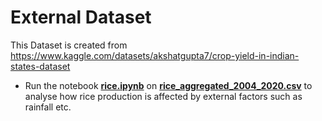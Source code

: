 # External Dataset

This Dataset is created from https://www.kaggle.com/datasets/akshatgupta7/crop-yield-in-indian-states-dataset

* Run the notebook **[rice.ipynb](rice.ipynb)** on **[rice_aggregated_2004_2020.csv](rice_aggregated_2004_2020.csv)** to analyse how rice production is affected by external factors such as rainfall etc.
